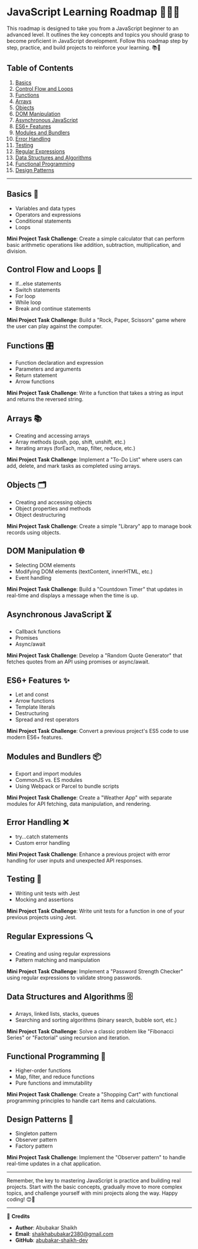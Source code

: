 # JavaScript Learning Roadmap 👩‍💻🚀

This roadmap is designed to take you from a JavaScript beginner to an advanced level. It outlines the key concepts and topics you should grasp to become proficient in JavaScript development. Follow this roadmap step by step, practice, and build projects to reinforce your learning. 📚💪

## Table of Contents
1. [Basics](#basics)
2. [Control Flow and Loops](#control-flow-and-loops)
3. [Functions](#functions)
4. [Arrays](#arrays)
5. [Objects](#objects)
6. [DOM Manipulation](#dom-manipulation)
7. [Asynchronous JavaScript](#asynchronous-javascript)
8. [ES6+ Features](#es6-features)
9. [Modules and Bundlers](#modules-and-bundlers)
10. [Error Handling](#error-handling)
11. [Testing](#testing)
12. [Regular Expressions](#regular-expressions)
13. [Data Structures and Algorithms](#data-structures-and-algorithms)
14. [Functional Programming](#functional-programming)
15. [Design Patterns](#design-patterns)

---

## Basics 🌱

- Variables and data types
- Operators and expressions
- Conditional statements
- Loops

**Mini Project Task Challenge**: Create a simple calculator that can perform basic arithmetic operations like addition, subtraction, multiplication, and division.

## Control Flow and Loops 🔀

- If...else statements
- Switch statements
- For loop
- While loop
- Break and continue statements

**Mini Project Task Challenge**: Build a "Rock, Paper, Scissors" game where the user can play against the computer.

## Functions 🎛️

- Function declaration and expression
- Parameters and arguments
- Return statement
- Arrow functions

**Mini Project Task Challenge**: Write a function that takes a string as input and returns the reversed string.

## Arrays 📚

- Creating and accessing arrays
- Array methods (push, pop, shift, unshift, etc.)
- Iterating arrays (forEach, map, filter, reduce, etc.)

**Mini Project Task Challenge**: Implement a "To-Do List" where users can add, delete, and mark tasks as completed using arrays.

## Objects 🗂️

- Creating and accessing objects
- Object properties and methods
- Object destructuring

**Mini Project Task Challenge**: Create a simple "Library" app to manage book records using objects.

## DOM Manipulation 🌐

- Selecting DOM elements
- Modifying DOM elements (textContent, innerHTML, etc.)
- Event handling

**Mini Project Task Challenge**: Build a "Countdown Timer" that updates in real-time and displays a message when the time is up.

## Asynchronous JavaScript ⏳

- Callback functions
- Promises
- Async/await

**Mini Project Task Challenge**: Develop a "Random Quote Generator" that fetches quotes from an API using promises or async/await.

## ES6+ Features ✨

- Let and const
- Arrow functions
- Template literals
- Destructuring
- Spread and rest operators

**Mini Project Task Challenge**: Convert a previous project's ES5 code to use modern ES6+ features.

## Modules and Bundlers 📦

- Export and import modules
- CommonJS vs. ES modules
- Using Webpack or Parcel to bundle scripts

**Mini Project Task Challenge**: Create a "Weather App" with separate modules for API fetching, data manipulation, and rendering.

## Error Handling ❌

- try...catch statements
- Custom error handling

**Mini Project Task Challenge**: Enhance a previous project with error handling for user inputs and unexpected API responses.

## Testing 🧪

- Writing unit tests with Jest
- Mocking and assertions

**Mini Project Task Challenge**: Write unit tests for a function in one of your previous projects using Jest.

## Regular Expressions 🔍

- Creating and using regular expressions
- Pattern matching and manipulation

**Mini Project Task Challenge**: Implement a "Password Strength Checker" using regular expressions to validate strong passwords.

## Data Structures and Algorithms 🗄️

- Arrays, linked lists, stacks, queues
- Searching and sorting algorithms (binary search, bubble sort, etc.)

**Mini Project Task Challenge**: Solve a classic problem like "Fibonacci Series" or "Factorial" using recursion and iteration.

## Functional Programming 🔗

- Higher-order functions
- Map, filter, and reduce functions
- Pure functions and immutability

**Mini Project Task Challenge**: Create a "Shopping Cart" with functional programming principles to handle cart items and calculations.

## Design Patterns 🎨

- Singleton pattern
- Observer pattern
- Factory pattern

**Mini Project Task Challenge**: Implement the "Observer pattern" to handle real-time updates in a chat application.

---

Remember, the key to mastering JavaScript is practice and building real projects. Start with the basic concepts, gradually move to more complex topics, and challenge yourself with mini projects along the way. Happy coding! 😊🚀

---

📝 **Credits**
- **Author**: Abubakar Shaikh
- **Email**: shaikhabubakar2380@gmail.com
- **GitHub**: [abubakar-shaikh-dev](https://github.com/abubakar-shaikh-dev)
